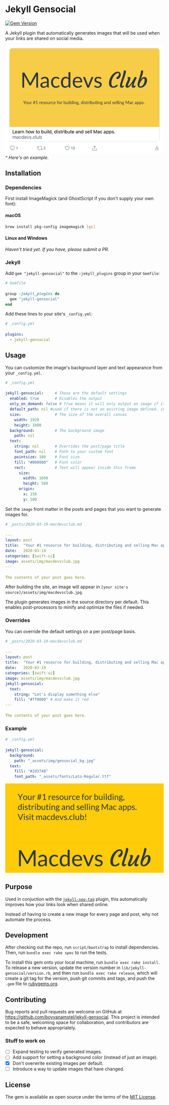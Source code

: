 # Jekyll Gensocial

[![Gem Version](https://badge.fury.io/rb/jekyll-gensocial.svg)](https://badge.fury.io/rb/jekyll-gensocial)

A Jekyll plugin that automatically generates images that will be used when your links are shared on social media.

![An image generated by this plugin](https://raw.githubusercontent.com/boyvanamstel/jekyll-gensocial/master/screenshots/twitter.png)
_^ Here's an example._

## Installation

### Dependencies

First install ImageMagick (and GhostScript if you don't supply your own font):

#### macOS

```bash
brew install pkg-config imagemagick [gs]
```

#### Linux and Windows

_Haven't tried yet. If you have, please submit a PR._

### Jekyll

Add `gem "jekyll-gensocial"` to the `:jekyll_plugins` group in your `Gemfile`:

```ruby
# Gemfile

group :jekyll_plugins do
  gem "jekyll-gensocial"
end
```

Add these lines to your site's `_config.yml`:

```yml
# _config.yml

plugins:
  - jekyll-gensocial
```

## Usage

You can customize the image's background layer and text appearance from your `_config.yml`.

```yaml
# _config.yml

jekyll-gensocial:     # These are the default settings
  enabled: true       # Disables the output
  only_on_demand: false # true means it will only output an image if it has jekyll-gensocial: options configured. You could just use the "enabled" option. :) Otherwise we do them all. 
  default_path: nil #used if there is not an existing image defined. images will get a name using the title and random guid.
  size:               # The size of the overall canvas
    width: 1920
    height: 1080
  background:         # The background image
    path: nil
  text:
    string: nil       # Overrides the post/page title
    font_path: nil    # Path to your custom font
    pointsize: 100    # Font size
    fill: "#000000"   # Font color
    rect:             # Text will appear inside this frame
      size:
        width: 1600
        height: 500
      origin:
        x: 150
        y: 100
```

Set the `image` front matter in the posts and pages that you want to generate images for.

```yaml
# _posts/2020-03-19-macdevsclub.md

---
layout: post
title:  "Your #1 resource for building, distributing and selling Mac apps. Visit macdevs.club!"
date:   2020-03-19
categories: [swift-ui]
image: assets/img/macdevsclub.jpg
---

The contents of your post goes here.
```

After building the site, an image will appear in `[your site's source]/assets/img/macdevsclub.jpg`.

The plugin generates images in the source directory per default. This enables post-processors to minify and optimize the files if needed.

### Overrides

You can override the default settings on a per post/page basis.

```yaml
# _posts/2020-03-19-macdevsclub.md

---
layout: post
title:  "Your #1 resource for building, distributing and selling Mac apps. Visit macdevs.club!"
date:   2020-03-19
categories: [swift-ui]
image: assets/img/macdevsclub.jpg
jekyll-gensocial:
  text:
    string: "Let's display something else"
    fill: "#ff0000" # And make it red
---

The contents of your post goes here.
```

### Example

```yaml
# _config.yml

jekyll-gensocial:
  background:
    path: "_assets/img/gensocial_bg.jpg"
  text:
    fill: "#2d3748"
    font_path: "_assets/fonts/Lato-Regular.ttf"
```

![The settings used by macdevs.club](https://raw.githubusercontent.com/boyvanamstel/jekyll-gensocial/master/screenshots/macdevsclub.jpg)

## Purpose

Used in conjuction with the [`jekyll-seo-tag`](https://github.com/jekyll/jekyll-seo-tag) plugin, this automatically improves how your links look when shared online.

Instead of having to create a new image for every page and post, why not automate the process.

## Development

After checking out the repo, run `script/bootstrap` to install dependencies. Then, run `bundle exec rake spec` to run the tests.

To install this gem onto your local machine, run `bundle exec rake install`. To release a new version, update the version number in `lib/jekyll-gensocial/version.rb`, and then run `bundle exec rake release`, which will create a git tag for the version, push git commits and tags, and push the `.gem` file to [rubygems.org](https://rubygems.org).

## Contributing

Bug reports and pull requests are welcome on GitHub at https://github.com/boyvanamstel/jekyll-gensocial. This project is intended to be a safe, welcoming space for collaboration, and contributors are expected to behave appropriately.

### Stuff to work on

- [ ] Expand testing to verify generated images.
- [ ] Add support for setting a background color (instead of just an image).
- [x] Don't overwrite existing images per default.
- [ ] Introduce a way to update images that have changed.

## License

The gem is available as open source under the terms of the [MIT License](https://opensource.org/licenses/MIT).
